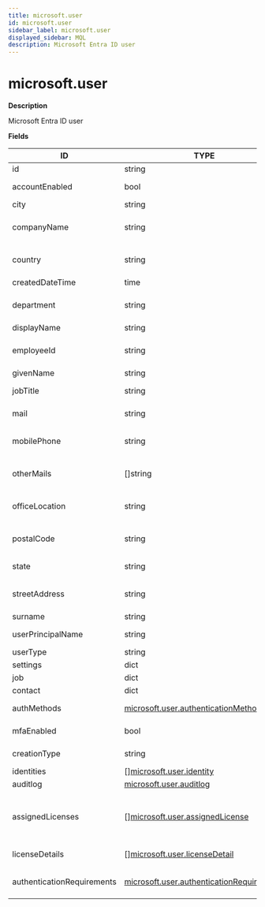 ```yaml
---
title: microsoft.user
id: microsoft.user
sidebar_label: microsoft.user
displayed_sidebar: MQL
description: Microsoft Entra ID user
---
```


# microsoft.user

**Description**

Microsoft Entra ID user

**Fields**

| ID                         | TYPE                                                                                      | DESCRIPTION                                                                            |
| -------------------------- | ----------------------------------------------------------------------------------------- | -------------------------------------------------------------------------------------- |
| id                         | string                                                                                    | User Object ID                                                                         |
| accountEnabled             | bool                                                                                      | Whether the user account is enabled                                                    |
| city                       | string                                                                                    | User city                                                                              |
| companyName                | string                                                                                    | Deprecated: use job.companyName instead                                                |
| country                    | string                                                                                    | Deprecated: use contact.country instead                                                |
| createdDateTime            | time                                                                                      | User create time                                                                       |
| department                 | string                                                                                    | Deprecated: use job.department instead                                                 |
| displayName                | string                                                                                    | User display name                                                                      |
| employeeId                 | string                                                                                    | Deprecated: use job.employeeId instead                                                 |
| givenName                  | string                                                                                    | User given name                                                                        |
| jobTitle                   | string                                                                                    | Deprecated: use job.title instead                                                      |
| mail                       | string                                                                                    | Deprecated: use contact.email instead                                                  |
| mobilePhone                | string                                                                                    | Deprecated: use contact.mobilePhone instead                                            |
| otherMails                 | &#91;&#93;string                                                                          | Deprecated: use contact.otherMails instead                                             |
| officeLocation             | string                                                                                    | Deprecated: use job.officeLocation instead                                             |
| postalCode                 | string                                                                                    | Deprecated: use contact.postalCode instead                                             |
| state                      | string                                                                                    | Deprecated: use contact.state instead                                                  |
| streetAddress              | string                                                                                    | Deprecated: use contact.streetAddress instead                                          |
| surname                    | string                                                                                    | User surname                                                                           |
| userPrincipalName          | string                                                                                    | User service principal name                                                            |
| userType                   | string                                                                                    | User type                                                                              |
| settings                   | dict                                                                                      | User settings                                                                          |
| job                        | dict                                                                                      | Job information                                                                        |
| contact                    | dict                                                                                      | Contact information                                                                    |
| authMethods                | [microsoft.user.authenticationMethods](microsoft.user.authenticationmethods.md)           | Authentication information                                                             |
| mfaEnabled                 | bool                                                                                      | Whether MFA is enabled for the user                                                    |
| creationType               | string                                                                                    | The user's creation type                                                               |
| identities                 | &#91;&#93;[microsoft.user.identity](microsoft.user.identity.md)                           | The user's identities                                                                  |
| auditlog                   | [microsoft.user.auditlog](microsoft.user.auditlog.md)                                     | The user's audit log                                                                   |
| assignedLicenses           | &#91;&#93;[microsoft.user.assignedLicense](microsoft.user.assignedlicense.md)             | The licenses that are assigned to the user, including inherited (group-based) licenses |
| licenseDetails             | &#91;&#93;[microsoft.user.licenseDetail](microsoft.user.licensedetail.md)                 | A collection of this user's license details                                            |
| authenticationRequirements | [microsoft.user.authenticationRequirements](microsoft.user.authenticationrequirements.md) | Authentication requirements information                                                |
